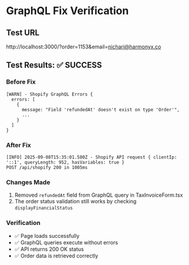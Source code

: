 # GraphQL Fix Verification

## Test URL

http://localhost:3000/?order=1153&email=nichari@harmonyx.co

## Test Results: ✅ SUCCESS

### Before Fix

```
[WARN] - Shopify GraphQL Errors {
  errors: [
    {
      message: "Field 'refundedAt' doesn't exist on type 'Order'",
      ...
    }
  ]
}
```

### After Fix

```
[INFO] 2025-09-08T15:35:01.580Z - Shopify API request { clientIp: '::1', queryLength: 952, hasVariables: true }
POST /api/shopify 200 in 1005ms
```

### Changes Made

1. Removed `refundedAt` field from GraphQL query in TaxInvoiceForm.tsx
2. The order status validation still works by checking `displayFinancialStatus`

### Verification

- ✅ Page loads successfully
- ✅ GraphQL queries execute without errors
- ✅ API returns 200 OK status
- ✅ Order data is retrieved correctly
